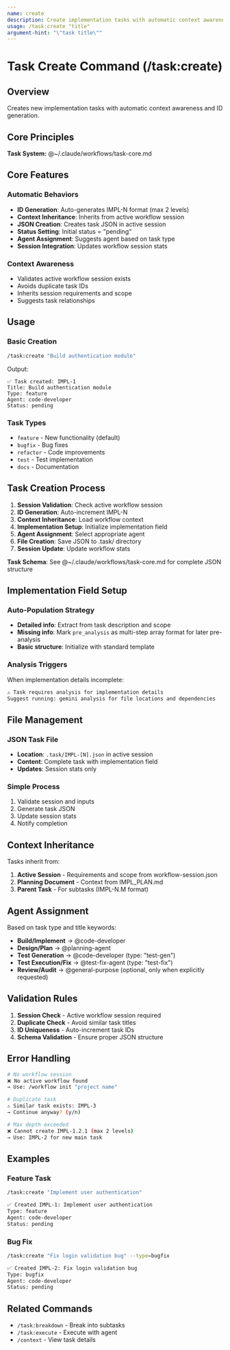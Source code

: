 ```yaml
---
name: create
description: Create implementation tasks with automatic context awareness
usage: /task:create "title"
argument-hint: "\"task title\""
---
```


# Task Create Command (/task:create)

## Overview
Creates new implementation tasks with automatic context awareness and ID generation.

## Core Principles
**Task System:** @~/.claude/workflows/task-core.md

## Core Features

### Automatic Behaviors
- **ID Generation**: Auto-generates IMPL-N format (max 2 levels)
- **Context Inheritance**: Inherits from active workflow session
- **JSON Creation**: Creates task JSON in active session
- **Status Setting**: Initial status = "pending"
- **Agent Assignment**: Suggests agent based on task type
- **Session Integration**: Updates workflow session stats

### Context Awareness
- Validates active workflow session exists
- Avoids duplicate task IDs
- Inherits session requirements and scope
- Suggests task relationships

## Usage

### Basic Creation
```bash
/task:create "Build authentication module"
```

Output:
```
✅ Task created: IMPL-1
Title: Build authentication module
Type: feature
Agent: code-developer
Status: pending
```

### Task Types
- `feature` - New functionality (default)
- `bugfix` - Bug fixes
- `refactor` - Code improvements
- `test` - Test implementation
- `docs` - Documentation

## Task Creation Process

1. **Session Validation**: Check active workflow session
2. **ID Generation**: Auto-increment IMPL-N
3. **Context Inheritance**: Load workflow context
4. **Implementation Setup**: Initialize implementation field
5. **Agent Assignment**: Select appropriate agent
6. **File Creation**: Save JSON to .task/ directory
7. **Session Update**: Update workflow stats

**Task Schema**: See @~/.claude/workflows/task-core.md for complete JSON structure

## Implementation Field Setup

### Auto-Population Strategy
- **Detailed info**: Extract from task description and scope
- **Missing info**: Mark `pre_analysis` as multi-step array format for later pre-analysis
- **Basic structure**: Initialize with standard template

### Analysis Triggers
When implementation details incomplete:
```bash
⚠️ Task requires analysis for implementation details
Suggest running: gemini analysis for file locations and dependencies
```

## File Management

### JSON Task File
- **Location**: `.task/IMPL-[N].json` in active session
- **Content**: Complete task with implementation field
- **Updates**: Session stats only

### Simple Process
1. Validate session and inputs
2. Generate task JSON
3. Update session stats
4. Notify completion

## Context Inheritance

Tasks inherit from:
1. **Active Session** - Requirements and scope from workflow-session.json
2. **Planning Document** - Context from IMPL_PLAN.md
3. **Parent Task** - For subtasks (IMPL-N.M format)

## Agent Assignment

Based on task type and title keywords:
- **Build/Implement** → @code-developer
- **Design/Plan** → @planning-agent
- **Test Generation** → @code-developer (type: "test-gen")
- **Test Execution/Fix** → @test-fix-agent (type: "test-fix")
- **Review/Audit** → @general-purpose (optional, only when explicitly requested)

## Validation Rules

1. **Session Check** - Active workflow session required
2. **Duplicate Check** - Avoid similar task titles
3. **ID Uniqueness** - Auto-increment task IDs
4. **Schema Validation** - Ensure proper JSON structure

## Error Handling

```bash
# No workflow session
❌ No active workflow found
→ Use: /workflow init "project name"

# Duplicate task
⚠️ Similar task exists: IMPL-3
→ Continue anyway? (y/n)

# Max depth exceeded
❌ Cannot create IMPL-1.2.1 (max 2 levels)
→ Use: IMPL-2 for new main task
```

## Examples

### Feature Task
```bash
/task:create "Implement user authentication"

✅ Created IMPL-1: Implement user authentication
Type: feature
Agent: code-developer
Status: pending
```

### Bug Fix
```bash
/task:create "Fix login validation bug" --type=bugfix

✅ Created IMPL-2: Fix login validation bug
Type: bugfix
Agent: code-developer
Status: pending
```

## Related Commands

- `/task:breakdown` - Break into subtasks
- `/task:execute` - Execute with agent
- `/context` - View task details